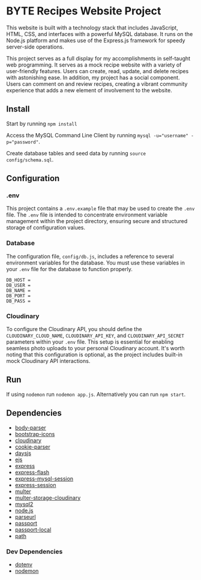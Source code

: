 # BYTE Recipes Website Project

This website is built with a technology stack that includes JavaScript, HTML, CSS, and interfaces with a powerful MySQL database. It runs on the Node.js platform and makes use of the Express.js framework for speedy server-side operations.

This project serves as a full display for my accomplishments in self-taught web programming. It serves as a mock recipe website with a variety of user-friendly features. Users can create, read, update, and delete recipes with astonishing ease. In addition, my project has a social component. Users can comment on and review recipes, creating a vibrant community experience that adds a new element of involvement to the website.

## Install
Start by running `npm install`

Access the MySQL Command Line Client by running `mysql -u="username" -p="password"`. 

Create database tables and seed data by running `source config/schema.sql`.

## Configuration
### .env
This project contains a `.env.example` file that may be used to create the `.env` file. The `.env` file is intended to concentrate environment variable management within the project directory, ensuring secure and structured storage of configuration values.

### Database
The configuration file, `config/db.js`, includes a reference to several environment variables for the database. You must use these variables in your `.env` file for the database to function properly.
```
DB_HOST =
DB_USER =
DB_NAME =
DB_PORT =
DB_PASS =
```

### Cloudinary
To configure the Cloudinary API, you should define the `CLOUDINARY_CLOUD_NAME`, `CLOUDINARY_API_KEY`, and `CLOUDINARY_API_SECRET` parameters within your `.env` file. This setup is essential for enabling seamless photo uploads to your personal Cloudinary account. It's worth noting that this configuration is optional, as the project includes built-in mock Cloudinary API interactions.

## Run
If using `nodemon` run `nodemon app.js`. Alternatively you can run `npm start`.

## Dependencies
- [body-parser](https://www.npmjs.com/package/body-parser)
- [bootstrap-icons](https://www.npmjs.com/package/bootstrap-icons)
- [cloudinary](https://www.npmjs.com/package/cloudinary)
- [cookie-parser](https://www.npmjs.com/package/cookie-parser)
- [daysjs](https://www.npmjs.com/package/dayjs)
- [ejs](https://ejs.co/)
- [express](https://expressjs.com/)
- [express-flash](https://www.npmjs.com/package/express-flash)
- [express-mysql-session](https://www.npmjs.com/package/express-mysql-session)
- [express-session](https://www.npmjs.com/package/express-session)
- [multer](https://www.npmjs.com/package/multer)
- [multer-storage-cloudinary](https://www.npmjs.com/package/multer-storage-cloudinary)
- [mysql2](https://www.npmjs.com/package/mysql2)
- [node.js](https://nodejs.org/en)
- [parseurl](https://www.npmjs.com/package/parseurl)
- [passport](https://www.passportjs.org/)
- [passport-local](https://www.npmjs.com/package/passport-local)
- [path](https://www.npmjs.com/package/path)

### Dev Dependencies
- [dotenv](https://www.npmjs.com/package/dotenv)
- [nodemon](https://www.npmjs.com/package/nodemon)
